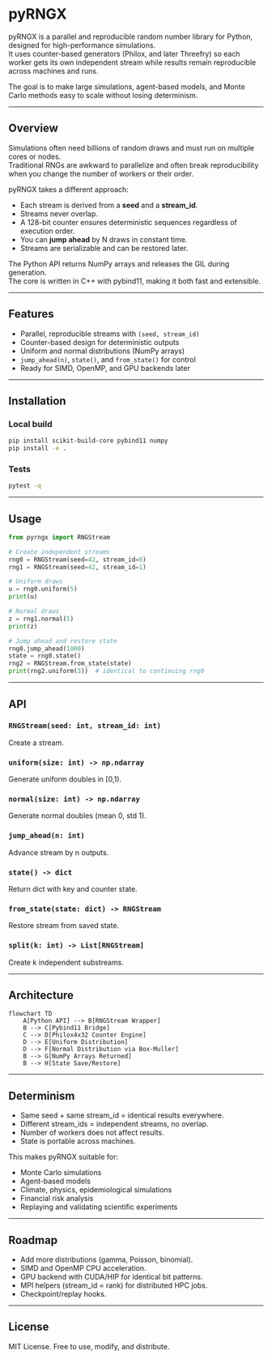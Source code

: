 # pyRNGX

pyRNGX is a parallel and reproducible random number library for Python, designed for high-performance simulations.  
It uses counter-based generators (Philox, and later Threefry) so each worker gets its own independent stream while results remain reproducible across machines and runs.

The goal is to make large simulations, agent-based models, and Monte Carlo methods easy to scale without losing determinism.

---

## Overview

Simulations often need billions of random draws and must run on multiple cores or nodes.  
Traditional RNGs are awkward to parallelize and often break reproducibility when you change the number of workers or their order.

pyRNGX takes a different approach:

- Each stream is derived from a **seed** and a **stream_id**.  
- Streams never overlap.  
- A 128-bit counter ensures deterministic sequences regardless of execution order.  
- You can **jump ahead** by N draws in constant time.  
- Streams are serializable and can be restored later.

The Python API returns NumPy arrays and releases the GIL during generation.  
The core is written in C++ with pybind11, making it both fast and extensible.

---

## Features

- Parallel, reproducible streams with `(seed, stream_id)`  
- Counter-based design for deterministic outputs  
- Uniform and normal distributions (NumPy arrays)  
- `jump_ahead(n)`, `state()`, and `from_state()` for control  
- Ready for SIMD, OpenMP, and GPU backends later

---

## Installation

### Local build

```bash
pip install scikit-build-core pybind11 numpy
pip install -e .
```

### Tests

```bash
pytest -q
```

---

## Usage

```python
from pyrngx import RNGStream

# Create independent streams
rng0 = RNGStream(seed=42, stream_id=0)
rng1 = RNGStream(seed=42, stream_id=1)

# Uniform draws
u = rng0.uniform(5)
print(u)

# Normal draws
z = rng1.normal(5)
print(z)

# Jump ahead and restore state
rng0.jump_ahead(1000)
state = rng0.state()
rng2 = RNGStream.from_state(state)
print(rng2.uniform(3))  # identical to continuing rng0
```

---

## API

### `RNGStream(seed: int, stream_id: int)`
Create a stream.

### `uniform(size: int) -> np.ndarray`
Generate uniform doubles in [0,1).

### `normal(size: int) -> np.ndarray`
Generate normal doubles (mean 0, std 1).

### `jump_ahead(n: int)`
Advance stream by n outputs.

### `state() -> dict`
Return dict with key and counter state.

### `from_state(state: dict) -> RNGStream`
Restore stream from saved state.

### `split(k: int) -> List[RNGStream]`
Create k independent substreams.

---

## Architecture

```mermaid
flowchart TD
    A[Python API] --> B[RNGStream Wrapper]
    B --> C[Pybind11 Bridge]
    C --> D[Philox4x32 Counter Engine]
    D --> E[Uniform Distribution]
    D --> F[Normal Distribution via Box-Muller]
    B --> G[NumPy Arrays Returned]
    B --> H[State Save/Restore]
```

---

## Determinism

- Same seed + same stream_id = identical results everywhere.  
- Different stream_ids = independent streams, no overlap.  
- Number of workers does not affect results.  
- State is portable across machines.  

This makes pyRNGX suitable for:  
- Monte Carlo simulations  
- Agent-based models  
- Climate, physics, epidemiological simulations  
- Financial risk analysis  
- Replaying and validating scientific experiments

---

## Roadmap

- Add more distributions (gamma, Poisson, binomial).  
- SIMD and OpenMP CPU acceleration.  
- GPU backend with CUDA/HIP for identical bit patterns.  
- MPI helpers (stream_id = rank) for distributed HPC jobs.  
- Checkpoint/replay hooks.  

---

## License

MIT License. Free to use, modify, and distribute.
